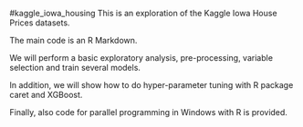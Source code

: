 #kaggle_iowa_housing
This is an exploration of the Kaggle Iowa House Prices datasets. 

The main code is an R Markdown.

We will perform a basic exploratory analysis, pre-processing, variable selection and train several models. 

In addition, we will show how to do hyper-parameter tuning with R package caret and XGBoost.

Finally, also code for parallel programming in Windows with R is provided. 

